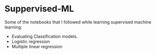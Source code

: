 # Suppervised-ML
Some of the notebooks that I followed while learning supervised machine learning:
- Evaluating Classification models.
- Logistic regression
- Multiple linear regression
